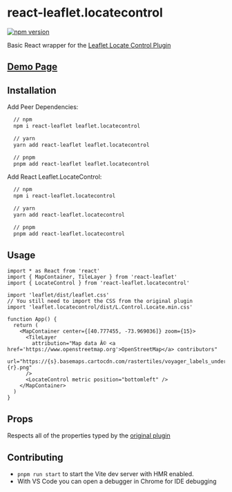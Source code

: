 # react-leaflet.locatecontrol

[![npm version](https://badge.fury.io/js/react-leaflet.locatecontrol.svg)](https://badge.fury.io/js/react-leaflet.locatecontrol)

Basic React wrapper for the [Leaflet Locate Control Plugin](https://github.com/domoritz/leaflet-locatecontrol)

## [Demo Page](https://turtiesocks.github.io/react-leaflet.locatecontrol/)

## Installation

Add Peer Dependencies:

```sh
  // npm
  npm i react-leaflet leaflet.locatecontrol

  // yarn
  yarn add react-leaflet leaflet.locatecontrol

  // pnpm
  pnpm add react-leaflet leaflet.locatecontrol
```

Add React Leaflet.LocateControl:

```sh
  // npm
  npm i react-leaflet.locatecontrol

  // yarn
  yarn add react-leaflet.locatecontrol

  // pnpm
  pnpm add react-leaflet.locatecontrol
```

## Usage

```tsx
import * as React from 'react'
import { MapContainer, TileLayer } from 'react-leaflet'
import { LocateControl } from 'react-leaflet.locatecontrol'

import 'leaflet/dist/leaflet.css'
// You still need to import the CSS from the original plugin
import 'leaflet.locatecontrol/dist/L.Control.Locate.min.css'

function App() {
  return (
    <MapContainer center={[40.777455, -73.969036]} zoom={15}>
      <TileLayer
        attribution="Map data Â© <a href='https://www.openstreetmap.org'>OpenStreetMap</a> contributors"
        url="https://{s}.basemaps.cartocdn.com/rastertiles/voyager_labels_under/{z}/{x}/{y}{r}.png"
      />
      <LocateControl metric position="bottomleft" />
    </MapContainer>
  )
}
```

## Props

Respects all of the properties typed by the [original plugin](https://github.com/domoritz/leaflet-locatecontrol)

## Contributing

- `pnpm run start` to start the Vite dev server with HMR enabled.
- With VS Code you can open a debugger in Chrome for IDE debugging
